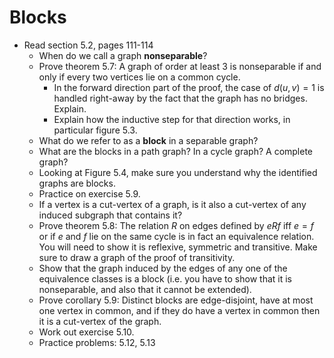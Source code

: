# Blocks

- Read section 5.2, pages 111-114
    - When do we call a graph **nonseparable**?
    - Prove theorem 5.7: A graph of order at least $3$ is nonseparable if and only if every two vertices lie on a common cycle.
        - In the forward direction part of the proof, the case of $d(u, v)=1$ is handled right-away by the fact that the graph has no bridges. Explain.
        - Explain how the inductive step for that direction works, in particular figure 5.3.
    - What do we refer to as a **block** in a separable graph?
    - What are the blocks in a path graph? In a cycle graph? A complete graph?
    - Looking at Figure 5.4, make sure you understand why the identified graphs are blocks.
    - Practice on exercise 5.9.
    - If a vertex is a cut-vertex of a graph, is it also a cut-vertex of any induced subgraph that contains it?
    - Prove theorem 5.8: The relation $R$ on edges defined by $e R f$ iff $e=f$ or if $e$ and $f$ lie on the same cycle is in fact an equivalence relation. You will need to show it is reflexive, symmetric and transitive. Make sure to draw a graph of the proof of transitivity.
    - Show that the graph induced by the edges of any one of the equivalence classes is a block (i.e. you have to show that it is nonseparable, and also that it cannot be extended).
    - Prove corollary 5.9: Distinct blocks are edge-disjoint, have at most one vertex in common, and if they do have a vertex in common then it is a cut-vertex of the graph.
    - Work out exercise 5.10.
    - Practice problems: 5.12, 5.13

